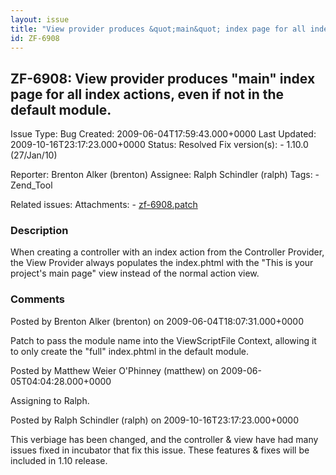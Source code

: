 ```yaml
---
layout: issue
title: "View provider produces &quot;main&quot; index page for all index actions, even if not in the default module."
id: ZF-6908
---
```


ZF-6908: View provider produces "main" index page for all index actions, even if not in the default module.
-----------------------------------------------------------------------------------------------------------

 Issue Type: Bug Created: 2009-06-04T17:59:43.000+0000 Last Updated: 2009-10-16T23:17:23.000+0000 Status: Resolved Fix version(s): - 1.10.0 (27/Jan/10)
 
 Reporter:  Brenton Alker (brenton)  Assignee:  Ralph Schindler (ralph)  Tags: - Zend\_Tool
 
 Related issues: 
 Attachments: - [zf-6908.patch](/issues/secure/attachment/11982/zf-6908.patch)
 
### Description

When creating a controller with an index action from the Controller Provider, the View Provider always populates the index.phtml with the "This is your project's main page" view instead of the normal action view.

 

 

### Comments

Posted by Brenton Alker (brenton) on 2009-06-04T18:07:31.000+0000

Patch to pass the module name into the ViewScriptFile Context, allowing it to only create the "full" index.phtml in the default module.

 

 

Posted by Matthew Weier O'Phinney (matthew) on 2009-06-05T04:04:28.000+0000

Assigning to Ralph.

 

 

Posted by Ralph Schindler (ralph) on 2009-10-16T23:17:23.000+0000

This verbiage has been changed, and the controller & view have had many issues fixed in incubator that fix this issue. These features & fixes will be included in 1.10 release.

 

 